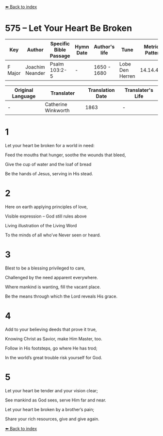 [⬅️ Back to index](../README.md)

# 575 – Let Your Heart Be Broken

Key | Author   | Specific Bible Passage     |Hymn Date |Author's life |Tune |Metrical Pattern   |Composer/Source                                                                                        
-- | --------- | ---------------------------|----------|--------------|-----|-------------------|-------------   
F Major  | Joachim Neander      | Psalm 103:2-5 | -  | 1650 - 1680 | Lobe Den Herren | 14.14.4.7.8 | Chorale Book for England, 1863 

Original Language | Translater | Translation Date   | Translater's Life     
----------------- | --------- | --------------------|-------------   
\-  | Catherine Winkworth      | 1863 | -  | 1827 - 1878 



# 1

Let your heart be broken for a world in need:

Feed the mouths that hunger, soothe the wounds that bleed,

Give the cup of water and the loaf of bread

Be the hands of Jesus, serving in His stead.



# 2

Here on earth applying principles of love,

Visible expression – God still rules above

Living illustration of the Living Word

To the minds of all who’ve Never seen or heard.



# 3

Blest to be a blessing privileged to care,

Challenged by the need apparent everywhere.

Where mankind is wanting, fill the vacant place.

Be the means through which the Lord reveals His grace.



# 4

Add to your believing deeds that prove it true,

Knowing Christ as Savior, make Him Master, too.

Follow in His footsteps, go where He has trod;

In the world’s great trouble risk yourself for God.



# 5

Let your heart be tender and your vision clear;

See mankind as God sees, serve Him far and near.

Let your heart be broken by a brother’s pain;

Share your rich resources, give and give again.

[⬅️ Back to index](../README.md)
